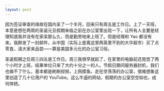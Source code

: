 ```yaml
---
layout: post
---
```


因为签证审查的缘故在国内呆了一个半月，回来只有周五是工作日。上了一天班，本意是想在两周的圣诞元旦假期来临之前在办公室里出现一下，让所有人主要是经理知道我并没有在家呆那么久，而是勤劳地来上班了。但是经理和 Yao 都没有来。我群发了一封邮件，从中国（实际上是离这里两英里不到的大华超市）买了点零食，请大家来品尝——算是美国多元化的办公室习俗。

圣诞假期之后周三四五是工作日。周三我很早就起了，在家里的电脑前还晃悠了两个小时才上班，结果单位只来了大约十分之一的人。节假日期间服务器封机，我们也做不了什么，基本都是刷刷视频，上网摸鱼。走在空荡荡的办公室，很难想象这里创造了几十亿用户的 YouTube。这么牛逼的网站，假期的办公室空空如也，成何体统。
